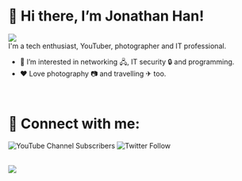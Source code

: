 # 👋 Hi there, I’m Jonathan Han!
![](https://komarev.com/ghpvc/?username=jonhan8352&color=blue&style=plastic)<br />
I'm a tech enthusiast, YouTuber, photographer and IT professional.
- 👀 I’m interested in networking &#x1F5A7;, IT security &#x1F512; and programming.
- ❤️ Love photography &#128247; and travelling &#9992; too.

<br />

# 🔗 Connect with me:
![YouTube Channel Subscribers](https://img.shields.io/youtube/channel/subscribers/UCj8hQUCEcHzUR2Lol_qjvBg?label=Watch%20me%20on%20YouTube&logo=youtube&logoColor=red&style=flat)
![Twitter Follow](https://img.shields.io/twitter/follow/montaguespirit?color=1DA1F2&logo=twitter&style=flat)

<br />

<img src="https://github-readme-stats.vercel.app/api?username=jonhan8352&&show_icons=true&title_color=ff0000&icon_color=ff0000&text_color=ff5400&bg_color=000000">
